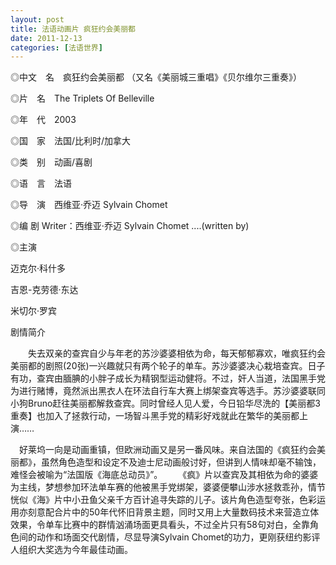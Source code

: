 ```yaml
---
layout: post
title: 法语动画片 疯狂约会美丽都
date: 2011-12-13
categories: [法语世界]  
---
```


◎中文　名　疯狂约会美丽都 （又名《美丽城三重唱》《贝尔维尔三重奏》） 　　

◎片　名　The Triplets Of Belleville 　　

◎年　代　2003 　　

◎国　家　法国/比利时/加拿大 　　

◎类　别　动画/喜剧 　　

◎语　言　法语 　　　

◎导　演　西维亚·乔迈 Sylvain Chomet 　　

◎编 剧 Writer：西维亚·乔迈 Sylvain Chomet ....(written by) 　　

◎主演

迈克尔·科什多

吉恩-克劳德·东达

米切尔·罗宾

剧情简介

　　失去双亲的查宾自少与年老的苏沙婆婆相依为命，每天郁郁寡欢，唯疯狂约会美丽都的剧照(20张)一兴趣就只有两个轮子的单车。苏沙婆婆决心栽培查宾。日子有功，查宾由腼腆的小胖子成长为精钢型运动健将。不过，奸人当道，法国黑手党为进行赌博，竟然派出黑衣人在环法自行车大赛上绑架查宾等选手。苏沙婆婆联同小狗Bruno赶往美丽都解救查宾。同时曾经人见人爱，今日铅华尽洗的【美丽都3重奏】也加入了拯救行动，一场智斗黑手党的精彩好戏就此在繁华的美丽都上演…… 　

　好莱坞一向是动画重镇，但欧洲动画又是另一番风味。来自法国的《疯狂约会美丽都》，虽然角色造型和设定不及迪士尼动画般讨好，但讲到人情味却毫不输蚀，难怪会被喻为“法国版《海底总动员》”。 　　《疯》片以查宾及其相依为命的婆婆为主线，梦想参加环法单车赛的他被黑手党绑架，婆婆便攀山涉水拯救乖孙，情节恍似《海》片中小丑鱼父亲千方百计追寻失踪的儿子。该片角色造型夸张，色彩运用亦刻意配合片中的50年代怀旧背景主题，同时又用上大量数码技术来营造立体效果，令单车比赛中的群情汹涌场面更具看头，不过全片只有58句对白，全靠角色间的动作和场面交代剧情，尽显导演Sylvain Chomet的功力，更刚获纽约影评人组织大奖选为今年最佳动画。

